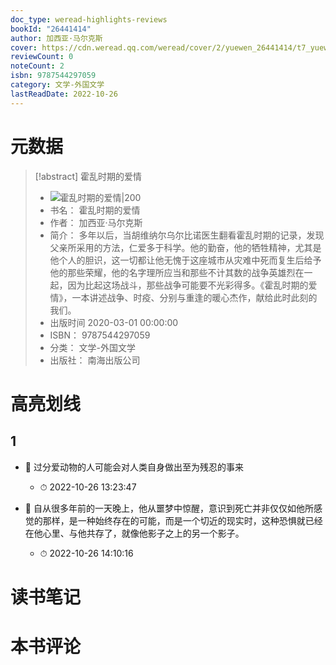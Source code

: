 ```yaml
---
doc_type: weread-highlights-reviews
bookId: "26441414"
author: 加西亚·马尔克斯
cover: https://cdn.weread.qq.com/weread/cover/2/yuewen_26441414/t7_yuewen_264414141682244020.jpg
reviewCount: 0
noteCount: 2
isbn: 9787544297059
category: 文学-外国文学
lastReadDate: 2022-10-26
---
```

# 元数据
> [!abstract] 霍乱时期的爱情
> - ![ 霍乱时期的爱情|200](https://cdn.weread.qq.com/weread/cover/2/yuewen_26441414/t7_yuewen_264414141682244020.jpg)
> - 书名： 霍乱时期的爱情
> - 作者： 加西亚·马尔克斯
> - 简介： 多年以后，当胡维纳尔乌尔比诺医生翻看霍乱时期的记录，发现父亲所采用的方法，仁爱多于科学。他的勤奋，他的牺牲精神，尤其是他个人的胆识，这一切都让他无愧于这座城市从灾难中死而复生后给予他的那些荣耀，他的名字理所应当和那些不计其数的战争英雄烈在一起，因为比起这场战斗，那些战争可能要不光彩得多。《霍乱时期的爱情》，一本讲述战争、时疫、分别与重逢的暖心杰作，献给此时此刻的我们。
> - 出版时间 2020-03-01 00:00:00
> - ISBN： 9787544297059
> - 分类： 文学-外国文学
> - 出版社： 南海出版公司

# 高亮划线

## 1


- 📌 过分爱动物的人可能会对人类自身做出至为残忍的事来 
    - ⏱ 2022-10-26 13:23:47 

- 📌 自从很多年前的一天晚上，他从噩梦中惊醒，意识到死亡并非仅仅如他所感觉的那样，是一种始终存在的可能，而是一个切近的现实时，这种恐惧就已经在他心里、与他共存了，就像他影子之上的另一个影子。 
    - ⏱ 2022-10-26 14:10:16 
# 读书笔记

# 本书评论
